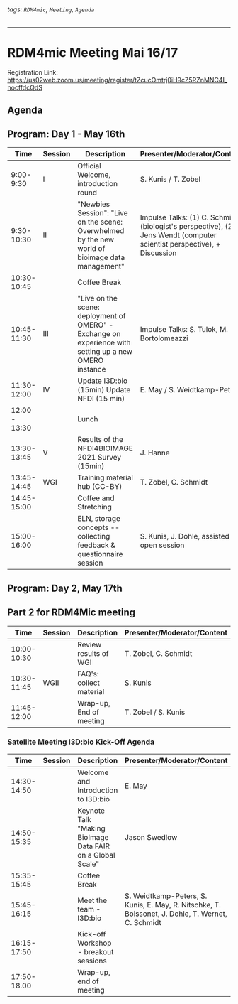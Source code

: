 ###### tags: `RDM4mic`, `Meeting`, `Agenda`
---
# RDM4mic Meeting Mai 16/17
Registration Link:  https://us02web.zoom.us/meeting/register/tZcucOmtrj0iH9cZ5RZnMNC4I_nocffdcQdS
## Agenda

## Program: Day 1 - May 16th
Time | Session | Description | Presenter/Moderator/Content 
--- | --- | --- | ---
9:00-9:30 | I | Official Welcome, introduction round| S. Kunis / T. Zobel
9:30-10:30|II|"Newbies Session": "Live on the scene: Overwhelmed by the new world of bioimage data management"| Impulse Talks: (1) C. Schmidt (biologist's perspective), (2) Jens Wendt (computer scientist perspective), + Discussion|
10:30-10:45|| Coffee Break|
10:45-11:30|III|"Live on the scene: deployment of OMERO" - Exchange on experience with setting up a new OMERO instance| Impulse Talks: S. Tulok, M. Bortolomeazzi|
11:30-12:00|IV|Update I3D:bio (15min) Update NFDI (15 min)| E. May / S. Weidtkamp-Peters|
12:00 - 13:30||Lunch|
13:30-13:45|V|Results of the NFDI4BIOIMAGE 2021 Survey (15min)| J. Hanne|
13:45-14:45|WGI|Training material hub (CC-BY)| T. Zobel, C. Schmidt
14:45-15:00||Coffee and Stretching|
15:00-16:00||ELN, storage concepts -- collecting feedback & questionnaire session|S. Kunis, J. Dohle, assisted open session 

## Program: Day 2, May 17th 
## Part 2 for RDM4Mic meeting
Time | Session | Description | Presenter/Moderator/Content 
--- | --- | --- | ---
10:00-10:30||Review results of WGI | T. Zobel, C. Schmidt
10:30-11:45|WGII|FAQ's: collect material| S. Kunis
11:45-12:00||Wrap-up, End of meeting| T. Zobel / S. Kunis

### Satellite Meeting I3D:bio Kick-Off Agenda
Time | Session | Description | Presenter/Moderator/Content 
--- | --- | --- | ---
14:30-14:50||Welcome and Introduction to I3D:bio| E. May |
14:50-15:35||Keynote Talk "Making BioImage Data FAIR on a Global Scale"| Jason Swedlow 
15:35-15:45||Coffee Break|
15:45-16:15||Meet the team - I3D:bio| S. Weidtkamp-Peters, S. Kunis, E. May, R. Nitschke, T. Boissonet, J. Dohle, T. Wernet, C. Schmidt |
16:15-17:50||Kick-off Workshop - breakout sessions|
17:50-18.00||Wrap-up, end of meeting|




